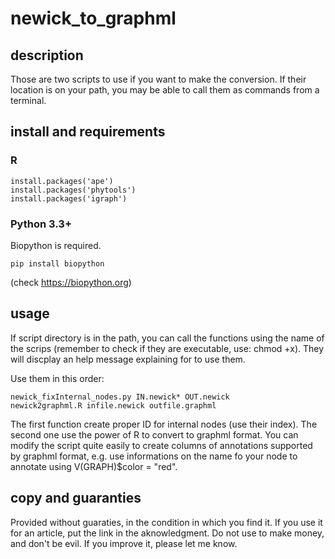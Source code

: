 # newick_to_graphml

## description

Those are two scripts to use if you want to make the conversion.
If their location is on your path, you may be able to call them as commands from a terminal.

## install and requirements

### R
    install.packages('ape')
    install.packages('phytools')
    install.packages('igraph')

### Python 3.3+
Biopython is required. 

    pip install biopython

(check https://biopython.org)

## usage

If script directory is in the path, you can call the functions using the name of the scrips (remember to check if they are executable, use: chmod +x). 
They will discplay an help message explaining for to use them.

Use them in this order:

    newick_fixInternal_nodes.py IN.newick* OUT.newick
    newick2graphml.R infile.newick outfile.graphml

The first function create proper ID for internal nodes (use their index).
The second one use the power of R to convert to graphml format.
You can modify the script quite easily to create columns of annotations supported by graphml format, e.g. use informations on the name fo your node to annotate using V(GRAPH)$color = "red". 

## copy and guaranties

Provided without guaraties, in the condition in which you find it.
If you use it for an article, put the link in the aknowledgment.
Do not use to make money, and don't be evil.
If you improve it, please let me know.
